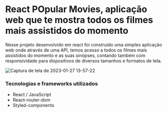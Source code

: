 # React POpular Movies, aplicação web que te mostra todos os filmes mais assistidos do momento

Nesse projeto desenvolvido em react foi construido uma simples aplicação web onde através de uma API, temos acesso a todos os filmes mais assistidos do momento
e as suas sinópses, contando também com responsividade para dispositivos de diversos tamanhos e formatos de tela.

![Captura de tela de 2023-01-27 13-57-22](https://user-images.githubusercontent.com/89361241/215147343-a254fca9-ec2b-415d-8096-f3b35afff943.png)

### Tecnologias e frameworks utilizados
- React / JavaScript
- React-router-dom
- Styled-components


